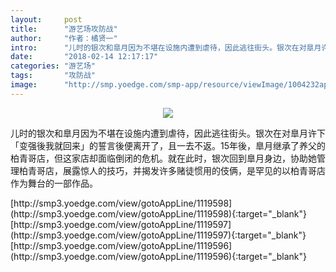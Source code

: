 ```yaml
---
layout:     post
title:      "游艺场攻防战"
author:     "作者：橘贤一"
intro:      "儿时的银次和臯月因为不堪在设施内遭到虐待，因此逃往街头。银次在对臯月许下「变强後我就回来」的誓言後便离开了，且一去不返。15年後，臯月继承了养父的柏青哥店，但这家店却面临倒闭的危机。就在此时，银次回到臯月身边，协助她管理柏青哥店，展露惊人的技巧，并揭发许多赌徒惯用的伎俩，是罕见的以柏青哥店作为舞台的一部作品。"
date:       "2018-02-14 12:17:17"
categories: "游艺场"
tags:       "攻防战"
image:      "http://smp.yoedge.com/smp-app/resource/viewImage/1004232appline.png"
---
```

<div style="text-align: center">
<p><img src="http://smp.yoedge.com/smp-app/resource/viewImage/1004232appline.png"/></p>
</div>
<p class="post-meta">
<span>儿时的银次和臯月因为不堪在设施内遭到虐待，因此逃往街头。银次在对臯月许下「变强後我就回来」的誓言後便离开了，且一去不返。15年後，臯月继承了养父的柏青哥店，但这家店却面临倒闭的危机。就在此时，银次回到臯月身边，协助她管理柏青哥店，展露惊人的技巧，并揭发许多赌徒惯用的伎俩，是罕见的以柏青哥店作为舞台的一部作品。</span>
</p>
[http://smp3.yoedge.com/view/gotoAppLine/1119598](http://smp3.yoedge.com/view/gotoAppLine/1119598){:target="_blank"}
[http://smp3.yoedge.com/view/gotoAppLine/1119597](http://smp3.yoedge.com/view/gotoAppLine/1119597){:target="_blank"}
[http://smp3.yoedge.com/view/gotoAppLine/1119596](http://smp3.yoedge.com/view/gotoAppLine/1119596){:target="_blank"}


